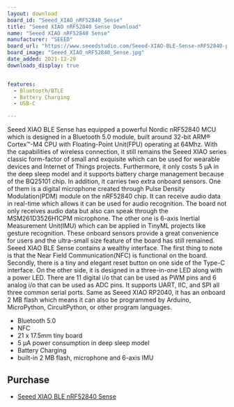 ```yaml
---
layout: download
board_id: "Seeed_XIAO_nRF52840_Sense"
title: "Seeed XIAO nRF52840 Sense Download"
name: "Seeed XIAO nRF52840 Sense"
manufacturer: "SEEED"
board_url: "https://www.seeedstudio.com/Seeed-XIAO-BLE-Sense-nRF52840-p-5253.html"
board_image: "Seeed_XIAO_nRF52840_Sense.jpg"
date_added: 2021-12-29
downloads_display: true


features:
  - Bluetooth/BTLE
  - Battery Charging
  - USB-C

---
```


Seeed XIAO BLE Sense has equipped a powerful Nordic nRF52840 MCU which is designed in a Bluetooth 5.0 module, built around 32-bit ARM® Cortex™-M4 CPU with Floating-Point Unit(FPU) operating at 64Mhz. With the capabilities of wireless connection, it still remains the Seeed XIAO series classic form-factor of small and exquisite which can be used for wearable devices and Internet of Things projects. Furthermore, it only costs 5 μA in the deep sleep model and it supports battery charge management because of the BQ25101 chip. 
In addition, it carries two extra onboard sensors. One of them is a digital microphone created through Pulse Density Modulation(PDM) module on the nRF52840 chip. It can receive audio data in real-time which allows it can be used for audio recognition. The board not only receives audio data but also can speak through the MSM261D3526H1CPM microphone. The other one is 6-axis Inertial Measurement Unit(IMU) which can be applied in TinyML projects like gesture recognition. These onboard sensors provide a great convenience for users and the ultra-small size feature of the board has still remained. 
Seeed XIAO BLE Sense contains a wealthy interface. The first thing to note is that the Near Field Communication(NFC) is functional on the board. Secondly, there is a tiny and elegant reset button on one side of the Type-C interface. On the other side, it is designed in a three-in-one LED along with a power LED. There are 11 digital i/o that can be used as PWM pins and 6 analog i/o that can be used as ADC pins. It supports UART, IIC, and SPI all three common serial ports. Same as Seeed XIAO RP2040, it has an onboard 2 MB flash which means it can also be programmed by Arduino, MicroPython, CircuitPython, or other program languages. 

* Bluetooth 5.0
* NFC
* 21 x 17.5mm tiny board
* 5 μA power consumption in deep sleep model
* Battery Charging
* built-in 2 MB flash, microphone and 6-axis IMU 

## Purchase
* [Seeed XIAO BLE nRF52840 Sense](https://www.seeedstudio.com/Seeed-XIAO-BLE-Sense-nRF52840-p-5253.html)
